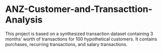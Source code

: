 # ANZ-Customer-and-Transacttion-Analysis
This project is based on a synthesized transaction dataset containing 3 months’ worth of transactions for 100 hypothetical customers. It contains purchases, recurring transactions, and salary transactions.
